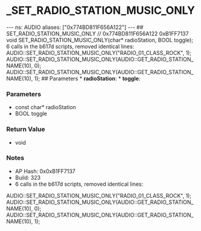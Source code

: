 # _SET_RADIO_STATION_MUSIC_ONLY

--- ns: AUDIO aliases: ["0x774BD811F656A122"] --- ## SET_RADIO_STATION_MUSIC_ONLY  // 0x774BD811F656A122 0xB1FF7137 void SET_RADIO_STATION_MUSIC_ONLY(char* radioStation, BOOL toggle);  6 calls in the b617d scripts, removed identical lines: AUDIO::SET_RADIO_STATION_MUSIC_ONLY("RADIO_01_CLASS_ROCK", 1); AUDIO::SET_RADIO_STATION_MUSIC_ONLY(AUDIO::GET_RADIO_STATION_NAME(10), 0); AUDIO::SET_RADIO_STATION_MUSIC_ONLY(AUDIO::GET_RADIO_STATION_NAME(10), 1);  ## Parameters * **radioStation**: * **toggle**:

### Parameters
* const char* radioStation
* BOOL toggle

### Return Value
* void

### Notes
* AP Hash: 0x0xB1FF7137
* Build: 323
* 6 calls in the b617d scripts, removed identical lines:

AUDIO::SET_RADIO_STATION_MUSIC_ONLY("RADIO_01_CLASS_ROCK", 1);
AUDIO::SET_RADIO_STATION_MUSIC_ONLY(AUDIO::GET_RADIO_STATION_NAME(10), 0);
AUDIO::SET_RADIO_STATION_MUSIC_ONLY(AUDIO::GET_RADIO_STATION_NAME(10), 1);


